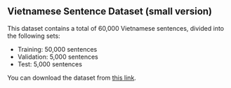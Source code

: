 ## Vietnamese Sentence Dataset (small version)

This dataset contains a total of 60,000 Vietnamese sentences, divided into the following sets:

- Training: 50,000 sentences
- Validation: 5,000 sentences
- Test: 5,000 sentences

You can download the dataset from [this link](https://husteduvn-my.sharepoint.com/:f:/g/personal/binh_nd225475_sis_hust_edu_vn/Ei8fsNN_okBPg4fYH70hr0YB3L_FQrW664WaDeBwZmWsBw?e=VJJ524).
